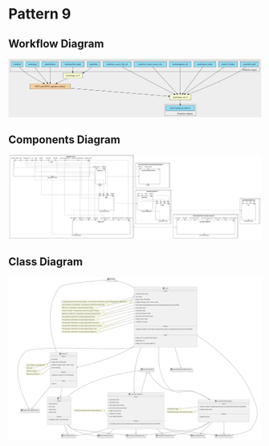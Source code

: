 # Pattern 9

## Workflow Diagram

![file](./diagrams/pattern-9/workflow.svg)

## Components Diagram

![file](./diagrams/pattern-9/components.svg)

## Class Diagram

![file](./diagrams/pattern-9/class.svg)
